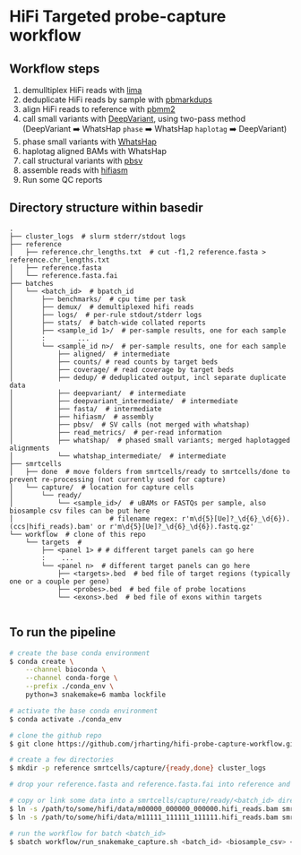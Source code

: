 # HiFi Targeted probe-capture workflow

## Workflow steps
1) demulltiplex HiFi reads with [lima](https://github.com/pacificbiosciences/barcoding/)
2) deduplicate HiFi reads by sample with [pbmarkdups](https://github.com/PacificBiosciences/pbmarkdup/)
3) align HiFi reads to reference with [pbmm2](https://github.com/PacificBiosciences/pbmm2)
4) call small variants with [DeepVariant](https://github.com/google/deepvariant), using two-pass method (DeepVariant :arrow_right: WhatsHap `phase` :arrow_right: WhatsHap `haplotag` :arrow_right: DeepVariant)
5) phase small variants with [WhatsHap](https://github.com/whatshap/whatshap)
6) haplotag aligned BAMs with WhatsHap
7) call structural variants with [pbsv](https://github.com/pacificbiosciences/pbsv/)
8) assemble reads with [hifiasm](https://github.com/chhylp123/hifiasm)
9) Run some QC reports

## Directory structure within basedir

```text
.
├── cluster_logs  # slurm stderr/stdout logs
├── reference
│   ├── reference.chr_lengths.txt  # cut -f1,2 reference.fasta > reference.chr_lengths.txt
│   ├── reference.fasta
│   └── reference.fasta.fai
├── batches
│   └── <batch_id>  # bpatch_id
│       ├── benchmarks/  # cpu time per task
│       ├── demux/  # demultiplexed hifi reads
│       ├── logs/  # per-rule stdout/stderr logs
│       ├── stats/  # batch-wide collated reports
│       ├── <sample_id 1>/  # per-sample results, one for each sample
│       :        ...
│       └── <sample_id n>/  # per-sample results, one for each sample
│           ├── aligned/  # intermediate
│           ├── counts/ # read counts by target beds
│           ├── coverage/ # read coverage by target beds
│           ├── dedup/ # deduplicated output, incl separate duplicate data
│           ├── deepvariant/  # intermediate
│           ├── deepvariant_intermediate/  # intermediate
│           ├── fasta/  # intermediate
│           ├── hifiasm/  # assembly
│           ├── pbsv/  # SV calls (not merged with whatshap)
│           ├── read_metrics/  # per-read information
│           ├── whatshap/  # phased small variants; merged haplotagged alignments
│           └── whatshap_intermediate/  # intermediate
├── smrtcells
│   ├── done  # move folders from smrtcells/ready to smrtcells/done to prevent re-processing (not currently used for capture)
│   └── capture/  # location for capture cells
│       └── ready/
│           └── <sample_id>/  # uBAMs or FASTQs per sample, also biosample csv files can be put here
│                        # filename regex: r'm\d{5}[Ue]?_\d{6}_\d{6}).(ccs|hifi_reads).bam' or r'm\d{5}[Ue]?_\d{6}_\d{6}).fastq.gz'
└── workflow  # clone of this repo
    └── targets  # 
        ├── <panel 1> # # different target panels can go here
        :    ...
        └── <panel n>  # different target panels can go here
            ├── <targets>.bed  # bed file of target regions (typically one or a couple per gene)
            ├── <probes>.bed  # bed file of probe locations
            └── <exons>.bed  # bed file of exons within targets
         
```

## To run the pipeline

```bash
# create the base conda environment
$ conda create \
    --channel bioconda \
    --channel conda-forge \
    --prefix ./conda_env \
    python=3 snakemake=6 mamba lockfile

# activate the base conda environment
$ conda activate ./conda_env

# clone the github repo
$ git clone https://github.com/jrharting/hifi-probe-capture-workflow.git workflow

# create a few directories
$ mkdir -p reference smrtcells/capture/{ready,done} cluster_logs

# drop your reference.fasta and reference.fasta.fai into reference and adjust the path in workflow/config.yaml

# copy or link some data into a smrtcells/capture/ready/<batch_id> directory
$ ln -s /path/to/some/hifi/data/m00000_000000_000000.hifi_reads.bam smrtcells/capture/ready/<batch_id>/m00000_000000_000000.hifi_reads.bam
$ ln -s /path/to/some/hifi/data/m11111_111111_111111.hifi_reads.bam smrtcells/capture/ready/<batch_id>/m11111_111111_111111.hifi_reads.bam

# run the workflow for batch <batch_id>
$ sbatch workflow/run_snakemake_capture.sh <batch_id> <biosample_csv> <config.yaml>
```
